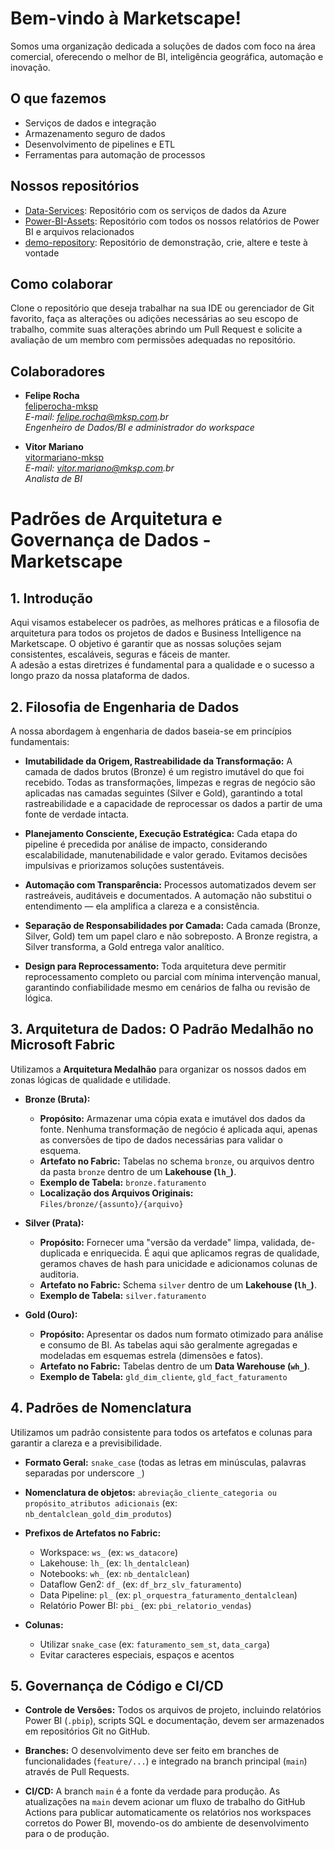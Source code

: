 # Bem-vindo à Marketscape!

Somos uma organização dedicada a soluções de dados com foco na área comercial, oferecendo o melhor de BI, inteligência geográfica, automação e inovação.

## O que fazemos

- Serviços de dados e integração  
- Armazenamento seguro de dados  
- Desenvolvimento de pipelines e ETL  
- Ferramentas para automação de processos  

## Nossos repositórios

- [Data-Services](https://github.com/mksp-data/Data-Services): Repositório com os serviços de dados da Azure  
- [Power-BI-Assets](https://github.com/mksp-data/Power-BI-Assets): Repositório com todos os nossos relatórios de Power BI e arquivos relacionados  
- [demo-repository](https://github.com/mksp-data/demo-repository): Repositório de demonstração, crie, altere e teste à vontade  

## Como colaborar

Clone o repositório que deseja trabalhar na sua IDE ou gerenciador de Git favorito, faça as alterações ou adições necessárias ao seu escopo de trabalho, commite suas alterações abrindo um Pull Request e solicite a avaliação de um membro com permissões adequadas no repositório.

## Colaboradores

- **Felipe Rocha**  
  [feliperocha-mksp](https://github.com/feliperocha-mksp)  
  _E-mail: felipe.rocha@mksp.com.br_  
  _Engenheiro de Dados/BI e administrador do workspace_

- **Vitor Mariano**  
  [vitormariano-mksp](https://github.com/vitormariano-mksp)  
  _E-mail: vitor.mariano@mksp.com.br_  
  _Analista de BI_

# Padrões de Arquitetura e Governança de Dados - Marketscape

## 1. Introdução

Aqui visamos estabelecer os padrões, as melhores práticas e a filosofia de arquitetura para todos os projetos de dados e Business Intelligence na Marketscape. O objetivo é garantir que as nossas soluções sejam consistentes, escaláveis, seguras e fáceis de manter.  
A adesão a estas diretrizes é fundamental para a qualidade e o sucesso a longo prazo da nossa plataforma de dados.

## 2. Filosofia de Engenharia de Dados

A nossa abordagem à engenharia de dados baseia-se em princípios fundamentais:

* **Imutabilidade da Origem, Rastreabilidade da Transformação:** A camada de dados brutos (Bronze) é um registro imutável do que foi recebido. Todas as transformações, limpezas e regras de negócio são aplicadas nas camadas seguintes (Silver e Gold), garantindo a total rastreabilidade e a capacidade de reprocessar os dados a partir de uma fonte de verdade intacta.

* **Planejamento Consciente, Execução Estratégica:** Cada etapa do pipeline é precedida por análise de impacto, considerando escalabilidade, manutenabilidade e valor gerado. Evitamos decisões impulsivas e priorizamos soluções sustentáveis.

* **Automação com Transparência:** Processos automatizados devem ser rastreáveis, auditáveis e documentados. A automação não substitui o entendimento — ela amplifica a clareza e a consistência.

* **Separação de Responsabilidades por Camada:** Cada camada (Bronze, Silver, Gold) tem um papel claro e não sobreposto. A Bronze registra, a Silver transforma, a Gold entrega valor analítico.

* **Design para Reprocessamento:** Toda arquitetura deve permitir reprocessamento completo ou parcial com mínima intervenção manual, garantindo confiabilidade mesmo em cenários de falha ou revisão de lógica.

## 3. Arquitetura de Dados: O Padrão Medalhão no Microsoft Fabric

Utilizamos a **Arquitetura Medalhão** para organizar os nossos dados em zonas lógicas de qualidade e utilidade.

* **Bronze (Bruta):**  
    * **Propósito:** Armazenar uma cópia exata e imutável dos dados da fonte. Nenhuma transformação de negócio é aplicada aqui, apenas as conversões de tipo de dados necessárias para validar o esquema.  
    * **Artefato no Fabric:** Tabelas no schema `bronze`, ou arquivos dentro da pasta `bronze` dentro de um **Lakehouse (`lh_`)**.  
    * **Exemplo de Tabela:** `bronze.faturamento`  
    * **Localização dos Arquivos Originais:** `Files/bronze/{assunto}/{arquivo}`

* **Silver (Prata):**  
    * **Propósito:** Fornecer uma "versão da verdade" limpa, validada, de-duplicada e enriquecida. É aqui que aplicamos regras de qualidade, geramos chaves de hash para unicidade e adicionamos colunas de auditoria.  
    * **Artefato no Fabric:** Schema `silver` dentro de um **Lakehouse (`lh_`)**.  
    * **Exemplo de Tabela:** `silver.faturamento`

* **Gold (Ouro):**  
    * **Propósito:** Apresentar os dados num formato otimizado para análise e consumo de BI. As tabelas aqui são geralmente agregadas e modeladas em esquemas estrela (dimensões e fatos).  
    * **Artefato no Fabric:** Tabelas dentro de um **Data Warehouse (`wh_`)**.  
    * **Exemplo de Tabela:** `gld_dim_cliente`, `gld_fact_faturamento`

## 4. Padrões de Nomenclatura

Utilizamos um padrão consistente para todos os artefatos e colunas para garantir a clareza e a previsibilidade.

* **Formato Geral:** `snake_case` (todas as letras em minúsculas, palavras separadas por underscore `_`)
* **Nomenclatura de objetos:** `abreviação_cliente_categoria ou propósito_atributos adicionais` (ex: `nb_dentalclean_gold_dim_produtos`)

* **Prefixos de Artefatos no Fabric:**  
    * Workspace: `ws_` (ex: `ws_datacore`)  
    * Lakehouse: `lh_` (ex: `lh_dentalclean`)  
    * Notebooks: `wh_` (ex: `nb_dentalclean`)  
    * Dataflow Gen2: `df_` (ex: `df_brz_slv_faturamento`)  
    * Data Pipeline: `pl_` (ex: `pl_orquestra_faturamento_dentalclean`)  
    * Relatório Power BI: `pbi_` (ex: `pbi_relatorio_vendas`)

* **Colunas:**  
    * Utilizar `snake_case` (ex: `faturamento_sem_st`, `data_carga`)  
    * Evitar caracteres especiais, espaços e acentos

## 5. Governança de Código e CI/CD

* **Controle de Versões:** Todos os arquivos de projeto, incluindo relatórios Power BI (`.pbip`), scripts SQL e documentação, devem ser armazenados em repositórios Git no GitHub.

* **Branches:** O desenvolvimento deve ser feito em branches de funcionalidades (`feature/...`) e integrado na branch principal (`main`) através de Pull Requests.

* **CI/CD:** A branch `main` é a fonte da verdade para produção. As atualizações na `main` devem acionar um fluxo de trabalho do GitHub Actions para publicar automaticamente os relatórios nos workspaces corretos do Power BI, movendo-os do ambiente de desenvolvimento para o de produção.

